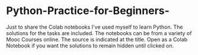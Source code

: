# Python-Practice-for-Beginners-
Just to share the Colab notebooks I've used myself to learn Python. The solutions for the tasks are included. 
The notebooks can be from a variety of Mooc Courses online. The source is indicated at the title. 
Open as a Colab Notebook if you want the solutions to remain hidden until clicked on. 
